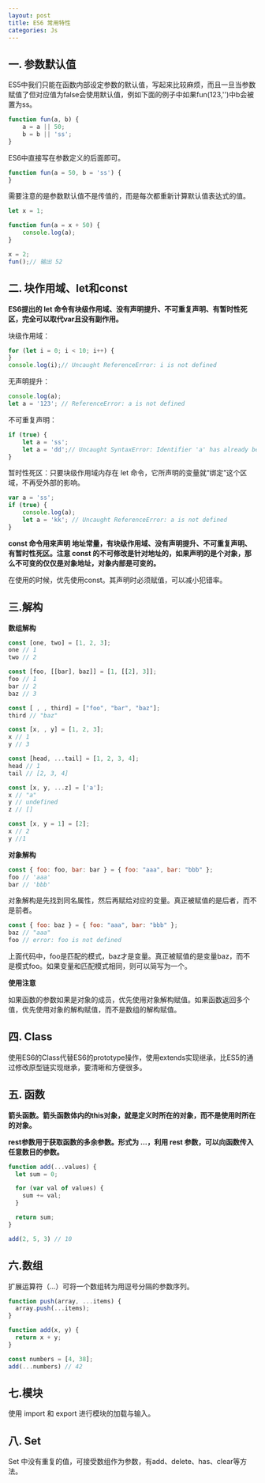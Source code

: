 ```yaml
---
layout: post
title: ES6 常用特性
categories: Js
---
```


## 一. 参数默认值

ES5中我们只能在函数内部设定参数的默认值，写起来比较麻烦，而且一旦当参数赋值了但对应值为false会使用默认值，例如下面的例子中如果fun(123,'')中b会被置为ss。

```javascript
function fun(a, b) {
    a = a || 50;
    b = b || 'ss';
}
```

ES6中直接写在参数定义的后面即可。

```javascript
function fun(a = 50, b = 'ss') {
}
```

需要注意的是参数默认值不是传值的，而是每次都重新计算默认值表达式的值。

```javascript
let x = 1;

function fun(a = x + 50) {
    console.log(a);
}

x = 2;
fun();// 输出 52
```

## 二. 块作用域、let和const

**ES6提出的 let 命令有块级作用域、没有声明提升、不可重复声明、有暂时性死区，完全可以取代var且没有副作用。**

块级作用域：

```javascript
for (let i = 0; i < 10; i++) {
}
console.log(i);// Uncaught ReferenceError: i is not defined
```

无声明提升：

```javascript
console.log(a);
let a = '123'; // ReferenceError: a is not defined
```

不可重复声明：

```javascript
if (true) {
    let a = 'ss';
    let a = 'dd';// Uncaught SyntaxError: Identifier 'a' has already been declared
}
```

暂时性死区：只要块级作用域内存在 let 命令，它所声明的变量就“绑定”这个区域，不再受外部的影响。

```javascript
var a = 'ss';
if (true) {
    console.log(a);
    let a = 'kk'; // Uncaught ReferenceError: a is not defined
}
```

**const 命令用来声明 地址常量，有块级作用域、没有声明提升、不可重复声明、有暂时性死区。注意 const 的不可修改是针对地址的，如果声明的是个对象，那么不可变的仅仅是对象地址，对象内部是可变的。**

在使用的时候，优先使用const。其声明时必须赋值，可以减小犯错率。

## 三.解构
**数组解构**

```javascript
const [one, two] = [1, 2, 3];
one // 1
two // 2

const [foo, [[bar], baz]] = [1, [[2], 3]];
foo // 1
bar // 2
baz // 3

const [ , , third] = ["foo", "bar", "baz"];
third // "baz"

const [x, , y] = [1, 2, 3];
x // 1
y // 3

const [head, ...tail] = [1, 2, 3, 4];
head // 1
tail // [2, 3, 4]

const [x, y, ...z] = ['a'];
x // "a"
y // undefined
z // []

const [x, y = 1] = [2];
x // 2
y //1
```

**对象解构**

```javascript
const { foo: foo, bar: bar } = { foo: "aaa", bar: "bbb" };
foo // 'aaa'
bar // 'bbb'
```

对象解构是先找到同名属性，然后再赋给对应的变量。真正被赋值的是后者，而不是前者。

```javascript
const { foo: baz } = { foo: "aaa", bar: "bbb" };
baz // "aaa"
foo // error: foo is not defined
```

上面代码中，foo是匹配的模式，baz才是变量。真正被赋值的是变量baz，而不是模式foo。如果变量和匹配模式相同，则可以简写为一个。

**使用注意**

如果函数的参数如果是对象的成员，优先使用对象解构赋值。如果函数返回多个值，优先使用对象的解构赋值，而不是数组的解构赋值。

## 四. Class

使用ES6的Class代替ES6的prototype操作，使用extends实现继承，比ES5的通过修改原型链实现继承，要清晰和方便很多。

## 五. 函数

**箭头函数。箭头函数体内的this对象，就是定义时所在的对象，而不是使用时所在的对象。**

**rest参数用于获取函数的多余参数。形式为 ...，利用 rest 参数，可以向函数传入任意数目的参数。**

```javascript
function add(...values) {
  let sum = 0;

  for (var val of values) {
    sum += val;
  }

  return sum;
}

add(2, 5, 3) // 10
```

## 六.数组

扩展运算符（...）可将一个数组转为用逗号分隔的参数序列。

```javascript
function push(array, ...items) {
  array.push(...items);
}

function add(x, y) {
  return x + y;
}

const numbers = [4, 38];
add(...numbers) // 42
```

## 七.模块
使用 import 和 export 进行模块的加载与输入。

## 八. Set
Set 中没有重复的值，可接受数组作为参数，有add、delete、has、clear等方法。